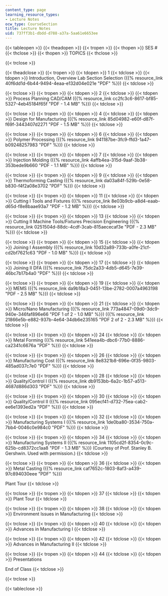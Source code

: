 ```yaml
---
content_type: page
learning_resource_types:
- Lecture Notes
ocw_type: CourseSection
title: Lecture Notes
uid: 737ff3b1-dbdd-d788-a37a-5aa61e6653ee
---
```


{{< tableopen >}}
{{< theadopen >}}
{{< tropen >}}
{{< thopen >}}
SES #
{{< thclose >}}
{{< thopen >}}
TOPICS
{{< thclose >}}

{{< trclose >}}

{{< theadclose >}}
{{< tropen >}}
{{< tdopen >}}
1
{{< tdclose >}}
{{< tdopen >}}
Introduction, Overview Lab Section Selection ({{% resource_link 40f6dd1d-6b44-9494-4eaa-e132d04e021e "PDF" %}})
{{< tdclose >}}

{{< trclose >}}
{{< tropen >}}
{{< tdopen >}}
2
{{< tdclose >}}
{{< tdopen >}}
Process Planning CAD/CAM ({{% resource_link cc2fc3c6-8617-bf85-5327-4eb45184f65f "PDF - 1.4 MB" %}})
{{< tdclose >}}

{{< trclose >}}
{{< tropen >}}
{{< tdopen >}}
4
{{< tdclose >}}
{{< tdopen >}}
Design for Manufacturing ({{% resource_link 85d04982-e60f-d87f-f69f-3443407d2271 "PDF - 1.5 MB" %}})
{{< tdclose >}}

{{< trclose >}}
{{< tropen >}}
{{< tdopen >}}
6
{{< tdclose >}}
{{< tdopen >}}
Polymer Processing ({{% resource_link 941187be-3fc9-ffd3-1a47-b09248257983 "PDF" %}})
{{< tdclose >}}

{{< trclose >}}
{{< tropen >}}
{{< tdopen >}}
7
{{< tdclose >}}
{{< tdopen >}}
Injection Molding ({{% resource_link 4affb4ea-315d-9aaf-3b38-353bede9b660 "PDF - 1.1 MB" %}})
{{< tdclose >}}

{{< trclose >}}
{{< tropen >}}
{{< tdopen >}}
9
{{< tdclose >}}
{{< tdopen >}}
Thermoforming Casting ({{% resource_link da03a84f-529b-0e58-b830-f4f2a08e3702 "PDF" %}})
{{< tdclose >}}

{{< trclose >}}
{{< tropen >}}
{{< tdopen >}}
11
{{< tdclose >}}
{{< tdopen >}}
Cutting I Tools and Fixtures ({{% resource_link 8e03b9cb-a8d4-eaab-d65d-f8e8baae93a7 "PDF - 1.2 MB" %}})
{{< tdclose >}}

{{< trclose >}}
{{< tropen >}}
{{< tdopen >}}
13
{{< tdclose >}}
{{< tdopen >}}
Cutting II Machine Tools/Fixtures Precision Engineering ({{% resource_link 0251504d-88dc-4cdf-3cab-815aececaf3e "PDF - 2.3 MB" %}})
{{< tdclose >}}

{{< trclose >}}
{{< tropen >}}
{{< tdopen >}}
15
{{< tdclose >}}
{{< tdopen >}}
Joining I Assembly ({{% resource_link 10d32a89-733b-a0fe-21cf-cd2bf7621c63 "PDF - 1.0 MB" %}})
{{< tdclose >}}

{{< trclose >}}
{{< tropen >}}
{{< tdopen >}}
17
{{< tdclose >}}
{{< tdopen >}}
Joining II DFA ({{% resource_link 75dc2a33-4db5-d645-7e39-46bc7b17b4a0 "PDF" %}})
{{< tdclose >}}

{{< trclose >}}
{{< tropen >}}
{{< tdopen >}}
19
{{< tdclose >}}
{{< tdopen >}}
MEMS ({{% resource_link da9b18a3-0451-13be-2782-0007a4963198 "PDF - 2.5 MB" %}})
{{< tdclose >}}

{{< trclose >}}
{{< tropen >}}
{{< tdopen >}}
21
{{< tdclose >}}
{{< tdopen >}}
Micro/Nano Manufacturing ({{% resource_link 773a4847-09d0-3dc9-940e-346faf896e66 "PDF 1 of 2 - 1.0 MB" %}}) ({{% resource_link 21866e5b-e882-937b-4e64-34db6e235165 "PDF 2 of 2 - 2.3 MB" %}})
{{< tdclose >}}

{{< trclose >}}
{{< tropen >}}
{{< tdopen >}}
24
{{< tdclose >}}
{{< tdopen >}}
Metal Forming ({{% resource_link 541eea4b-dbc6-77b0-8886-ca2341c6676a "PDF" %}})
{{< tdclose >}}

{{< trclose >}}
{{< tropen >}}
{{< tdopen >}}
26
{{< tdclose >}}
{{< tdopen >}}
Manufacturing Cost ({{% resource_link 8e8321b8-696e-0f35-9803-485ad037c7e0 "PDF" %}})
{{< tdclose >}}

{{< trclose >}}
{{< tropen >}}
{{< tdopen >}}
28
{{< tdclose >}}
{{< tdopen >}}
Quality/Control I ({{% resource_link db9153bb-6a2c-1b57-a513-4687d886d303 "PDF" %}})
{{< tdclose >}}

{{< trclose >}}
{{< tropen >}}
{{< tdopen >}}
30
{{< tdclose >}}
{{< tdopen >}}
Quality/Control II ({{% resource_link 095ecf41-d732-75ea-cab2-ee6e1393ed2a "PDF" %}})
{{< tdclose >}}

{{< trclose >}}
{{< tropen >}}
{{< tdopen >}}
32
{{< tdclose >}}
{{< tdopen >}}
Manufacturing Systems I ({{% resource_link 1de0ba80-3534-750a-7bb4-0046c0e984c0 "PDF" %}})
{{< tdclose >}}

{{< trclose >}}
{{< tropen >}}
{{< tdopen >}}
34
{{< tdclose >}}
{{< tdopen >}}
Manufacturing Systems II ({{% resource_link 1105cd2f-8354-0c9c-625b-cd8372cc1aa8 "PDF - 1.3 MB" %}}) (Courtesy of Prof. Stanley B. Gershwin. Used with permission.)
{{< tdclose >}}

{{< trclose >}}
{{< tropen >}}
{{< tdopen >}}
36
{{< tdclose >}}
{{< tdopen >}}
Metal Casting ({{% resource_link caf7652c-1803-8af3-a439-97c894030eee "PDF" %}})  
  
Plant Tour
{{< tdclose >}}

{{< trclose >}}
{{< tropen >}}
{{< tdopen >}}
37
{{< tdclose >}}
{{< tdopen >}}
Plant Tour
{{< tdclose >}}

{{< trclose >}}
{{< tropen >}}
{{< tdopen >}}
38
{{< tdclose >}}
{{< tdopen >}}
Environment Issues in Manufacturing
{{< tdclose >}}

{{< trclose >}}
{{< tropen >}}
{{< tdopen >}}
40
{{< tdclose >}}
{{< tdopen >}}
Advances in Manufacturing I
{{< tdclose >}}

{{< trclose >}}
{{< tropen >}}
{{< tdopen >}}
42
{{< tdclose >}}
{{< tdopen >}}
Advances in Manufacturing II
{{< tdclose >}}

{{< trclose >}}
{{< tropen >}}
{{< tdopen >}}
44
{{< tdclose >}}
{{< tdopen >}}
Presentations  
  
End of Class
{{< tdclose >}}

{{< trclose >}}

{{< tableclose >}}